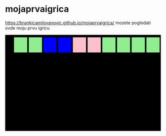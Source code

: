 # mojaprvaigrica

https://brankicamilovanovic.github.io/mojaprvaigrica/ mozete pogledati ovde moju prvu igricu

![](https://github.com/brankicamilovanovic/mojaprvaigrica/blob/gh-pages/FireShot%20Capture%2061%20-%20memory_%20-%20file____C__Documents%2520and%2520Setti.png?raw=true)

   

